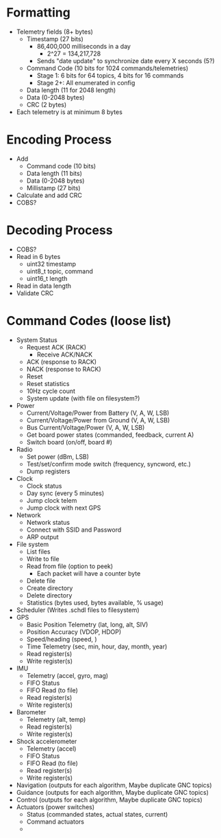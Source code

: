 # Formatting
* Telemetry fields (8+ bytes)
    * Timestamp (27 bits)
        * 86,400,000 milliseconds in a day
            * 2^27 = 134,217,728
        * Sends "date update" to synchronize date every X seconds (5?)
    * Command Code (10 bits for 1024 commands/telemetries)
        * Stage 1: 6 bits for 64 topics, 4 bits for 16 commands 
        * Stage 2+: All enumerated in config 
    * Data length (11 for 2048 length)
    * Data (0-2048 bytes)
    * CRC (2 bytes)
* Each telemetry is at minimum 8 bytes

# Encoding Process
* Add
    * Command code (10 bits)
    * Data length (11 bits)
    * Data (0-2048 bytes)
    * Millistamp (27 bits)
* Calculate and add CRC
* COBS?

# Decoding Process
* COBS?
* Read in 6 bytes
    * uint32 timestamp
    * uint8_t topic, command
    * uint16_t length
* Read in data length
* Validate CRC



# Command Codes (loose list)
- System Status
    - Request ACK (RACK)
        - Receive ACK/NACK
    - ACK (response to RACK)
    - NACK (response to RACK)
    - Reset
    - Reset statistics
    - 10Hz cycle count
    - System update (with file on filesystem?)
- Power
    - Current/Voltage/Power from Battery (V, A, W, LSB)
    - Current/Voltage/Power from Ground (V, A, W, LSB)
    - Bus Current/Voltage/Power (V, A, W, LSB)
    - Get board power states (commanded, feedback, current A)
    - Switch board (on/off, board #)
- Radio
    - Set power (dBm, LSB)
    - Test/set/confirm mode switch (frequency, syncword, etc.)
    - Dump registers
- Clock
    - Clock status
    - Day sync (every 5 minutes)
    - Jump clock telem
    - Jump clock with next GPS
- Network
    - Network status
    - Connect with SSID and Password
    - ARP output
- File system
    - List files
    - Write to file
    - Read from file (option to peek)
        - Each packet will have a counter byte
    - Delete file
    - Create directory 
    - Delete directory
    - Statistics (bytes used, bytes available, % usage)
- Scheduler (Writes .schdl files to filesystem)
- GPS
    - Basic Position Telemetry (lat, long, alt, SIV)
    - Position Accuracy (VDOP, HDOP)
    - Speed/heading (speed, )
    - Time Telemetry (sec, min, hour, day, month, year)
    - Read register(s)
    - Write register(s)
- IMU
    - Telemetry (accel, gyro, mag)
    - FIFO Status
    - FIFO Read (to file)
    - Read register(s)
    - Write register(s)
- Barometer
    - Telemetry (alt, temp)
    - Read register(s)
    - Write register(s)
- Shock accelerometer
    - Telemetry (accel)
    - FIFO Status
    - FIFO Read (to file)
    - Read register(s)
    - Write register(s)
- Navigation (outputs for each algorithm, Maybe duplicate GNC topics)
- Guidance (outputs for each algorithm, Maybe duplicate GNC topics)
- Control (outputs for each algorithm, Maybe duplicate GNC topics)
- Actuators (power switches)
    - Status (commanded states, actual states, current)
    - Command actuators
    - 